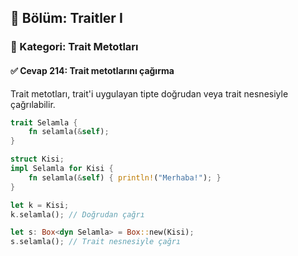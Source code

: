## 📘 Bölüm: Traitler I  
### 🔹 Kategori: Trait Metotları  
#### ✅ Cevap 214: Trait metotlarını çağırma

Trait metotları, trait'i uygulayan tipte doğrudan veya trait nesnesiyle çağrılabilir.

```rust
trait Selamla {
    fn selamla(&self);
}

struct Kisi;
impl Selamla for Kisi {
    fn selamla(&self) { println!("Merhaba!"); }
}

let k = Kisi;
k.selamla(); // Doğrudan çağrı

let s: Box<dyn Selamla> = Box::new(Kisi);
s.selamla(); // Trait nesnesiyle çağrı
```

